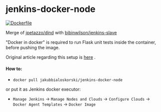 # jenkins-docker-node

[![Dockerfile](https://github.com/JakubBialoskorski/jenkins-docker-node/actions/workflows/buildAndPush.yml/badge.svg)](https://github.com/JakubBialoskorski/jenkins-docker-node/actions/workflows/buildAndPush.yml)

Merge of [jpetazzo/dind](https://github.com/jpetazzo/dind) with [bibinwilson/jenkins-slave](https://github.com/bibinwilson/jenkins-docker-slave)

"Docker in docker" is required to run Flask unit tests inside the container, before pushing the image.

Original article regarding this setup is [here](https://devopscube.com/docker-containers-as-build-slaves-jenkins/) .

#### How to:
* `docker pull jakubbialoskorski/jenkins-docker-node`

or put it as Jenkins docker executor:

* `Manage Jenkins` -> `Manage Nodes and Clouds` -> `Configure Clouds` -> `Docker Agent Templates` -> `Docker Image`